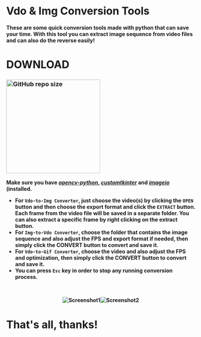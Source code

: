 # Vdo & Img Conversion Tools
<b>These are some quick conversion tools made with python that can save your time. With this tool you can extract image sequence from video files and can also do the reverse easily!
# DOWNLOAD
### [<img alt="GitHub repo size" src="https://img.shields.io/github/repo-size/Akascape/FF-Dissolve-Glitch?color=9508e2&label=Source%20Code&logo=Python&logoColor=yellow&style=for-the-badge"  width="250">](https://github.com/Akascape/Vdo-Img-Conversion-Tools/archive/refs/heads/main.zip)
**Make sure you have [*opencv-python*](https://pypi.org/project/opencv-python/), [*customtkinter*](https://pypi.org/project/customtkinter/) and [*imageio*](https://pypi.org/project/imageio/) (installed.**

- For `Vdo-to-Img Converter`, just choose the video(s) by clicking the `OPEN` button and then choose the export format and click the `EXTRACT` button. Each frame from the video file will be saved in a separate folder. You can also extract a specific frame by right clicking on the extract button.
- For `Img-to-Vdo Converter`, choose the folder that contains the image sequence and also adjust the FPS and export format if needed, then simply click the CONVERT button to convert and save it.
- For `Vdo-to-Gif Converter`, choose the video and also adjust the FPS and optimization, then simply click the CONVERT button to convert and save it.
- You can press `Esc` key in order to stop any running conversion process.

<br><p align='center'>![Screenshot1](https://user-images.githubusercontent.com/89206401/216770622-821bfc2d-1a63-460d-b006-e036af67ad66.jpg)![Screenshot2](https://github.com/Akascape/Vdo-Img-Conversion-Tools/assets/89206401/8efa44f7-c1d2-4f42-91e4-14c3054e5739)</p>

# That's all, thanks!
